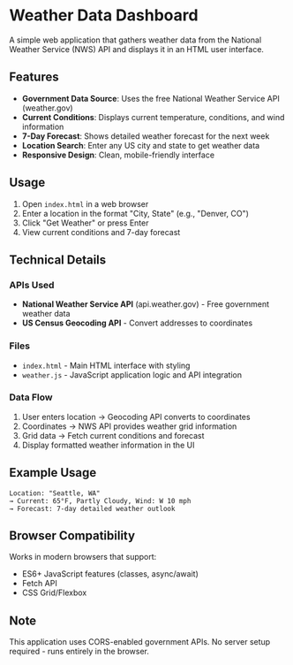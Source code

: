 # Weather Data Dashboard

A simple web application that gathers weather data from the National Weather Service (NWS) API and displays it in an HTML user interface.

## Features

- **Government Data Source**: Uses the free National Weather Service API (weather.gov)
- **Current Conditions**: Displays current temperature, conditions, and wind information
- **7-Day Forecast**: Shows detailed weather forecast for the next week
- **Location Search**: Enter any US city and state to get weather data
- **Responsive Design**: Clean, mobile-friendly interface

## Usage

1. Open `index.html` in a web browser
2. Enter a location in the format "City, State" (e.g., "Denver, CO")
3. Click "Get Weather" or press Enter
4. View current conditions and 7-day forecast

## Technical Details

### APIs Used
- **National Weather Service API** (api.weather.gov) - Free government weather data
- **US Census Geocoding API** - Convert addresses to coordinates

### Files
- `index.html` - Main HTML interface with styling
- `weather.js` - JavaScript application logic and API integration

### Data Flow
1. User enters location → Geocoding API converts to coordinates
2. Coordinates → NWS API provides weather grid information
3. Grid data → Fetch current conditions and forecast
4. Display formatted weather information in the UI

## Example Usage

```
Location: "Seattle, WA"
→ Current: 65°F, Partly Cloudy, Wind: W 10 mph
→ Forecast: 7-day detailed weather outlook
```

## Browser Compatibility

Works in modern browsers that support:
- ES6+ JavaScript features (classes, async/await)
- Fetch API
- CSS Grid/Flexbox

## Note

This application uses CORS-enabled government APIs. No server setup required - runs entirely in the browser.